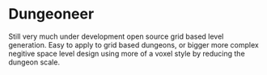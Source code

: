 # Dungeoneer

Still very much under development open source grid based level generation. Easy to apply to grid based dungeons, or bigger more complex negitive space level design using more of a voxel style by reducing the dungeon scale.
